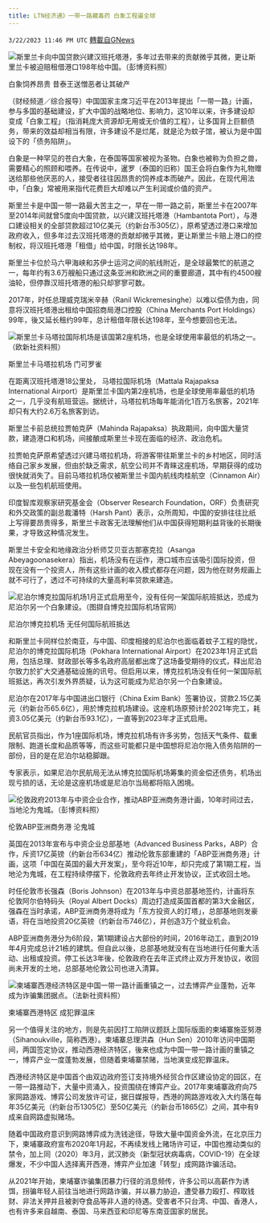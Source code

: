 ```yaml
---
title: LTN经济通》一带一路藏毒药 白象工程遍全球
---
```

`3/22/2023 11:46 PM UTC` [轉載自GNews](https://gnews.org/articles/1038059)


![](https://img.ltn.com.tw/Upload/business/page/800/2023/03/21/phpu012UY.jpg "")斯里兰卡向中国贷款兴建汉班托塔港，多年过去带来的贡献微乎其微，更让斯里兰卡被迫赔租借港口198年给中国。（彭博资料照）

白象饲养昂贵 昔泰王送憎恶者让其破产

〔财经频道／综合报导〕中国国家主席习近平在2013年提出「一带一路」计画，参与多国的基础建设，扩大中国的战略地位、影响力，这10年以来，许多建设却变成「白象工程」（指消耗庞大资源却无用或无价值的工程），让多国背上巨额债务，带来的效益却相当有限，许多建设不是烂尾，就是沦为蚊子馆，被认为是中国设下的「债务陷阱」。

白象是一种罕见的苍白大象，在泰国等国家被视为圣物。白象也被称为负担之兽，需要精心的照顾和喂养。在传说中，暹罗（泰国的旧称）国王会将白象作为礼物赠送给那些他厌恶的人，接受者往往因昂贵的饲养成本而破产。因此，在现代用法中，「白象」常被用来指代花费巨大却难以产生利润或价值的资产。

斯里兰卡是中国一带一路最大苦主之一，早在一带一路之前，斯里兰卡在2007年至2014年间就曾5度向中国贷款，以兴建汉班托塔港（Hambantota Port），与港口建设相关的全部贷款超过10亿美元（约新台币305亿），原希望透过港口来增加政府收入，但多年过去汉班托塔港的贡献却微乎其微，更让斯里兰卡赔上港口的控制权，将汉班托塔港「租借」给中国，时限长达198年。

斯里兰卡位於马六甲海峡和苏伊士运河之间的航线附近，是全球最繁忙的航道之一，每年约有3.6万艘船只通过这条亚洲和欧洲之间的重要廊道，其中有约4500艘油轮，但停靠汉班托塔港的船只却寥寥可数。

2017年，时任总理威克瑞米辛赫（Ranil Wickremesinghe）以难以偿债为由，同意将汉班托塔港出租给中国招商局港口控股（China Merchants Port Holdings）99年，後又延长租约99年，总计租借年限长达198年，至今想要回也无法。

![](https://img.ltn.com.tw/Upload/business/page/800/2023/03/21/phpXs3zHd.jpg "")斯里兰卡马塔拉国际机场是该国第2座机场，也是全球使用率最低的机场之一。（欧新社资料照）

斯里兰卡马塔拉机场 门可罗雀

在距离汉班托塔港18公里处， 马塔拉国际机场（Mattala Rajapaksa International Airport）是斯里兰卡国内第2座机场，也是全球使用率最低的机场之一，几乎没有航班营运。据统计，马塔拉机场每年能消化1百万名旅客，2021年却只有大约2.6万名旅客到访。

斯里兰卡前总统拉贾帕克萨（Mahinda Rajapaksa）执政期间，向中国大量贷款，建造港口和机场，间接酿成斯里兰卡现在面临的经济、政治危机。

拉贾帕克萨原希望透过兴建马塔拉机场，将游客带往斯里兰卡的乡村地区，同时活络自己家乡发展，但由於缺乏需求，航空公司并不青睐这座机场，早期获得的成功很快就消失了。目前马塔拉机场仅被斯里兰卡国内航线肉桂航空（Cinnamon Air）以及一些包机航班使用。

印度智库观察家研究基金会（Observer Research Foundation，ORF）负责研究和外交政策的副总裁潘特（Harsh Pant）表示，众所周知，中国的安排往往比纸上写得要昂贵得多，斯里兰卡政客无法理解他们从中国获得短期利益背後的长期後果，才导致这种情况发生。

斯里兰卡安全和地缘政治分析师艾贝亚古那塞克拉（Asanga Abeyagoonasekera）指出，机场没有在运作，港口城市应该吸引国际投资，但现在没有一个投资人，所有这些计画的收入模式都存在问题，因为他在财务规画上就不可行了，透过不可持续的大量高利率贷款来建造。

![](https://img.ltn.com.tw/Upload/business/page/800/2023/03/21/phpMbfFPc.png "")尼泊尔博克拉国际机场1月正式启用至今，没有任何一架国际航班抵达，恐成为尼泊尔另一个白象建设。（图撷自博克拉国际机场官网）

尼泊尔博克拉机场 无任何国际航班抵达

和斯里兰卡同样位於南亚，与中国、印度相接的尼泊尔也面临着蚊子工程的隐忧，尼泊尔的博克拉国际机场（Pokhara International Airport）在2023年1月正式启用，包括总理、财政部长等多名政府高层都出席了这场备受期待的仪式，释出尼泊尔致力於扩大交通基础设施的讯号。但启用以来，博克拉机场没有任何一架国际航班抵达，再次引发外界质疑，认为这可能成为尼泊尔另一个白象建设。

尼泊尔在2017年与中国进出口银行（China Exim Bank）签署协议，贷款2.15亿美元（约新台币65.6亿），用於博克拉机场建设。这座机场原预计於2021年完工，耗资3.05亿美元（约新台币93.1亿），一直等到2023年才正式启用。

民航官员指出，作为1座国际机场，博克拉机场有许多劣势，包括天气条件、载重限制、跑道长度和品质等等，而这些可能都只是中国想将尼泊尔拖入债务陷阱的一部份，目的是在尼泊尔站稳脚跟。

专家表示，如果尼泊尔民航局无法从博克拉国际机场筹集的资金偿还债务，机场出现亏损的话，无论是这座机场或是尼泊尔当局都将陷入困境。

![](https://img.ltn.com.tw/Upload/business/page/800/2023/03/21/phpSZLfMM.jpg "")伦敦政府2013年与中资企业合作，推动ABP亚洲商务港计画，10年时间过去，当地沦为鬼城。（彭博资料照）

伦敦ABP亚洲商务港  沦鬼城

英国在2013年宣布与中资企业总部基地（Advanced Business Parks，ABP）合作，斥资17亿英镑（约新台币634亿）推动伦敦东部重建的「ABP亚洲商务港」计画，这项「中国在英国的最大开发案」，至今将近10年，却只完成了第1期工程，当地沦为鬼城，在工程持续停摆下，伦敦政府去年终止开发协议，正式收回土地。

时任伦敦市长强森（Boris Johnson）在2013年与中资总部基地签约，计画将东伦敦阿尔伯特码头（Royal Albert Docks）周边打造成英国首都的第3大金融区，强森在当时承诺，ABP亚洲商务港将成为「东方投资人的灯塔」，总部基地则发豪语，将在当地投资20亿英镑（约新台币746亿），并创造3万个就业机会。

ABP亚洲商务港分为6阶段，第1期建设占大部份的时间，2016年动工，直到2019年4月完成总计21栋的建筑。但自此以後，总部基地就没有在当地进行任何重大活动、出租或投资。停工长达3年後，伦敦政府在去年正式终止双方开发协议，收回尚未开发的土地，总部基地伦敦公司也进入清算。

![](https://img.ltn.com.tw/Upload/business/page/800/2023/03/21/phplIn81H.jpg "")柬埔寨西港经济特区是中国一带一路计画重镇之一，过去博弈产业蓬勃，近年成为诈骗集团据点。（法新社资料照）

柬埔寨西港特区 成犯罪温床

另一个值得关注的地方，则是先前因打工陷阱议题跃上国际版面的柬埔寨施亚努港（Sihanoukville，简称西港）。柬埔寨总理洪森（Hun Sen）2010年访问中国期间，两国签定协议，推动西港经济特区，後来也成为中国一带一路计画的重镇之一，博弈产业一度蓬勃发展，但随着柬埔寨禁赌，当地演变成犯罪温床。

西港经济特区是中国首个由双边政府签订支持境外经贸合作区建设协定的园区，在一带一路推动下，大量中资涌入，投资围绕在博弈产业。2017年柬埔寨政府向75家网路游戏、博弈公司发放许可证，据日媒报导，西港的网路游戏收入大约落在每年35亿美元（约新台币1305亿）至50亿美元（约新台币1865亿）之间，其中有9成来自网路虚拟赌场。

随着中国政府意识到网路博弈成为洗钱途径，导致大量中国资金外流，在北京压力下，柬埔寨政府宣布2020年1月起，不再续发线上赌场许可证，中国也推动类似的禁令，加上同（2020）年3月，武汉肺炎（新型冠状病毒病，COVID-19）在全球爆发，不少中国人选择离开西港，博弈产业加速「转型」成网路诈骗活动。

从2021年开始，柬埔寨诈骗集团暴力行径的消息频传，许多公司以高薪作为诱饵，拐骗年轻人前往当地进行网路诈骗，并以暴力胁迫，遭受暴力殴打、榨取钱财、非法关押并且被剥夺食品等非人道的待遇。受害者不只台湾、中国、香港人，也有许多来自越南、泰国、马来西亚和印尼等东南亚国家的居民。

